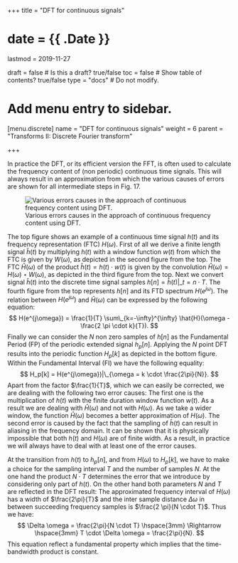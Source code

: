 +++
title = "DFT for continuous signals"

# date = {{ .Date }}
lastmod = 2019-11-27

draft = false  # Is this a draft? true/false
toc = false  # Show table of contents? true/false
type = "docs"  # Do not modify.

# Add menu entry to sidebar.
[menu.discrete]
  name = "DFT for continuous signals"
  weight = 6
  parent = "Transforms II: Discrete Fourier transform"

+++


In practice the DFT, or its efficient version the FFT, is often used to calculate the frequency content of (non periodic) continuous time signals. This will always result in an approximation from which the various causes of errors are shown for all intermediate steps in Fig. 17.
<div style="max-width: 800px; margin: auto">
  <figure>
    <img
      src="/../files/7.Images/discrete/transforms/DFT/contDFT1.svg"
      alt="Various errors causes in the approach of continuous frequency content using DFT."
    />
    <figcaption class="numbered">
      Various errors causes in the approach of continuous frequency content using DFT.
    </figcaption>
  </figure>
</div>

The top figure shows an example of a continuous time signal $h(t)$ and its frequency representation (FTC) $H(\omega)$. First of all we derive a finite length signal $\hat{h}(t)$ by multiplying $h(t)$ with a window function $w(t)$ from which the FTC is given by $W(\omega)$, as depicted in the second figure from the top. The FTC $\hat{H}(\omega)$ of the product $\hat{h}(t)=h(t) \cdot w(t)$ is given by the convolution $\hat{H}(\omega)=H(\omega) \star W(\omega)$, as depicted in the third figure from the top. Next we convert signal $\hat{h}(t)$ into the discrete time signal samples $h[n]= \hat{h}(t)|\_{t = n \cdot T}$. The fourth figure from the top represents $h[n]$ and its FTD spectrum $H(e^{j\omega})$. The relation between $H(e^{j\omega})$ and  $\hat{H}(\omega)$ can be expressed by the following equation:
$$
H(e^{j\omega}) = \frac{1}{T} \sum\_{k=-\infty}^{\infty} \hat{H}(\omega - \frac{2 \pi \cdot k}{T}).
$$
Finally we can consider the $N$ non zero samples of $h[n]$ as the Fundamental Period (FP) of the periodic extended signal $h_p[n]$. Applying the $N$ point DFT results into the periodic function $H_p[k]$ as depicted in the bottom figure. Within the Fundamental Interval (FI) we have the following equality:
$$
H_p[k] = H(e^{j\omega})|\_{\omega = k \cdot \frac{2\pi}{N}}.
$$
Apart from the factor $\frac{1}{T}$, which we can easily be corrected, we are dealing with the following two error causes:
The first one is the multiplication of $h(t)$ with the finite duration window function $w(t)$. As a result we are dealing with $\hat{H}(\omega)$ and not with $H(\omega)$. As we take a wider window, the function $\hat{H}(\omega)$ becomes a better approximation of $H(\omega)$. The second error is caused by the fact that the sampling of $\hat{h}(t)$ can result in aliasing in the frequency domain.
It can be shown that it is physically impossible that both $h(t)$ and $H(\omega)$ are of finite width. As a result, in practice we will always have to deal with
at least one of the error causes.

At the transition from $h(t)$ to $h_p[n]$, and from $H(\omega)$ to $H_p[k]$, we have to make a choice for the sampling interval $T$ and the number of samples $N$. At the one hand the product $N \cdot T$ determines the error that we introduce by considering only part of $h(t)$. On the other hand both parameters $N$ and $T$ are reflected in the DFT result: The approximated frequency interval of $H(\omega)$ has a width of $\frac{2\pi}{T}$ and the inter sample distance $\Delta \omega$ in between succeeding frequency samples is $\frac{2 \pi}{N \cdot T}$. Thus we have:
$$
\Delta \omega = \frac{2\pi}{N \cdot T} \hspace{3mm} \Rightarrow \hspace{3mm}
T \cdot \Delta \omega = \frac{2\pi}{N}.
$$
This equation reflect a fundamental property which implies that the time-bandwidth product is constant.
